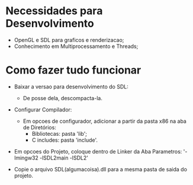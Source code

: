 # Necessidades para Desenvolvimento
* OpenGL e SDL para graficos e renderizacao;
* Conhecimento em Multiprocessamento e Threads;


# Como fazer tudo funcionar

* Baixar a versao para desenvolvimento do SDL:
	* De posse dela, descompacta-la.
	
* Configurar Compilador:
	* Em opcoes de configurador, adicionar a partir da pasta x86 na aba de Diretórios:
		* Bibliotecas: pasta 'lib';
		* C includes: pasta 'include'.
			
* Em opcoes do Projeto, coloque dentro de Linker da Aba Parametros: '-lmingw32 -lSDL2main -lSDL2'
		
* Copie o arquivo SDL(algumacoisa).dll para a mesma pasta de saida do projeto.
		
		
		
		
		
		
		
